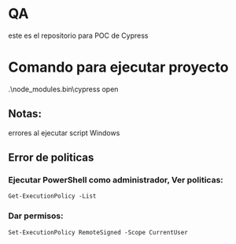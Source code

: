 # QA
este es el repositorio para POC de Cypress

# Comando para ejecutar proyecto
 .\node_modules\.bin\cypress open 

 ## Notas:
 errores al ejecutar script Windows
 
 ## Error de politicas

 ### Ejecutar PowerShell como administrador, Ver politicas:
    Get-ExecutionPolicy -List

 ### Dar permisos:
    Set-ExecutionPolicy RemoteSigned -Scope CurrentUser